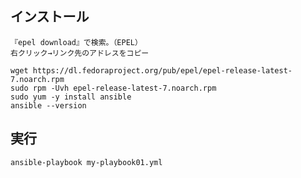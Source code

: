 ## インストール
```
『epel download』で検索。（EPEL）
右クリック→リンク先のアドレスをコピー

wget https://dl.fedoraproject.org/pub/epel/epel-release-latest-7.noarch.rpm
sudo rpm -Uvh epel-release-latest-7.noarch.rpm
sudo yum -y install ansible
ansible --version
```

## 実行
``
ansible-playbook my-playbook01.yml
``